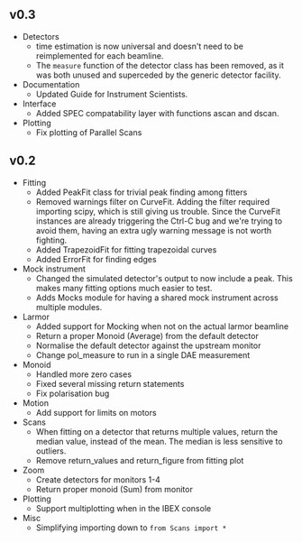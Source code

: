 v0.3
----

- Detectors
  - time estimation is now universal and doesn't need to be
	reimplemented for each beamline.
  - The `measure` function of the detector class has been removed,
	as it was both unused and superceded by the generic detector facility.
- Documentation
  - Updated Guide for Instrument Scientists.
- Interface
  - Added SPEC compatability layer with functions ascan and dscan.
- Plotting
  - Fix plotting of Parallel Scans

v0.2
----

- Fitting
  - Added PeakFit class for trivial peak finding among fitters
  - Removed warnings filter on CurveFit.  Adding the filter required
	importing scipy, which is still giving us trouble.  Since the
	CurveFit instances are already triggering the Ctrl-C bug and we're
	trying to avoid them, having an extra ugly warning message is not
	worth fighting.
  - Added TrapezoidFit for fitting trapezoidal curves
  - Added ErrorFit for finding edges
- Mock instrument
  - Changed the simulated detector's output to now include a peak.
	This makes many fitting options much easier to test.
  - Adds Mocks module for having a shared mock instrument across
	multiple modules.
- Larmor
  - Added support for Mocking when not on the actual larmor beamline
  - Return a proper Monoid (Average) from the default detector
  - Normalise the default detector against the upstream monitor
  - Change pol_measure to run in a single DAE measurement
- Monoid
  - Handled more zero cases
  - Fixed several missing return statements
  - Fix polarisation bug
- Motion
  - Add support for limits on motors
- Scans
  - When fitting on a detector that returns multiple values, return
	the median value, instead of the mean.  The median is less
	sensitive to outliers.
  - Remove return_values and return_figure from fitting plot
- Zoom
  - Create detectors for monitors 1-4
  - Return proper monoid (Sum) from monitor
- Plotting
  - Support multiplotting when in the IBEX console
- Misc
  - Simplifying importing down to `from Scans import *`
